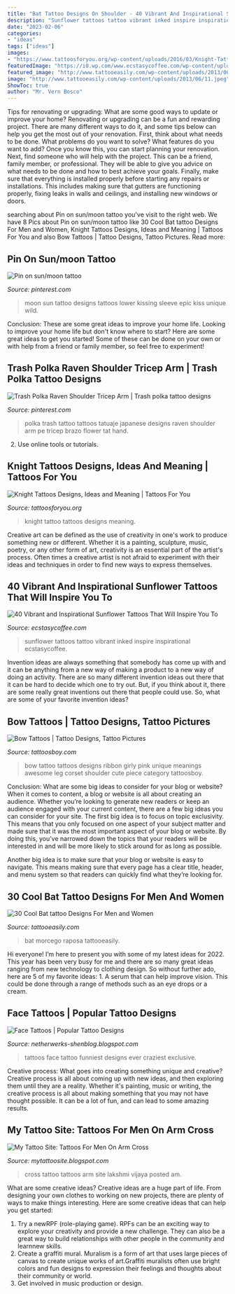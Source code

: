 ```yaml
---
title: "Bat Tattoo Designs On Shoulder - 40 Vibrant And Inspirational Sunflower Tattoos That Will Inspire You To"
description: "Sunflower tattoos tattoo vibrant inked inspire inspirational ecstasycoffee"
date: "2023-02-06"
categories:
- "ideas"
tags: ["ideas"]
images:
- "https://www.tattoosforyou.org/wp-content/uploads/2016/03/Knight-Tattoo-Pictures.jpg"
featuredImage: "https://i0.wp.com/www.ecstasycoffee.com/wp-content/uploads/2016/09/Sunflower-tattoo-design-3.jpg"
featured_image: "http://www.tattooeasily.com/wp-content/uploads/2013/06/11.jpeg"
image: "http://www.tattooeasily.com/wp-content/uploads/2013/06/11.jpeg"
ShowToc: true
author: "Mr. Vern Bosco"
---
```



Tips for renovating or upgrading: What are some good ways to update or improve your home?
Renovating or upgrading can be a fun and rewarding project. There are many different ways to do it, and some tips below can help you get the most out of your renovation. First, think about what needs to be done. What problems do you want to solve? What features do you want to add? Once you know this, you can start planning your renovation. Next, find someone who will help with the project. This can be a friend, family member, or professional. They will be able to give you advice on what needs to be done and how to best achieve your goals. Finally, make sure that everything is installed properly before starting any repairs or installations. This includes making sure that gutters are functioning properly, fixing leaks in walls and ceilings, and installing new windows or doors.

	

		
searching about Pin on sun/moon tattoo you've visit to the right web. We have 8 Pics about Pin on sun/moon tattoo like 30 Cool Bat tattoo Designs For Men and Women, Knight Tattoos Designs, Ideas and Meaning | Tattoos For You and also Bow Tattoos | Tattoo Designs, Tattoo Pictures. Read more:
		
    
## Pin On Sun/moon Tattoo

<img loading=lazy src="https://i.pinimg.com/736x/73/8d/4b/738d4b65feb6035fec946396de30f3bf--cup-of-tea-make-your-mark.jpg" onerror="this.onerror=null;this.src='https://tse1.mm.bing.net/th?id=OIP.AyyiO7cHq1Fi6iIuqVJ4tQHaJ4&amp;pid=15.1';" alt="Pin on sun/moon tattoo">

_Source: pinterest.com_

>moon sun tattoo designs tattoos lower kissing sleeve epic kiss unique wild. 

	

Conclusion: These are some great ideas to improve your home life.
Looking to improve your home life but don't know where to start? Here are some great ideas to get you started! Some of these can be done on your own or with help from a friend or family member, so feel free to experiment!

    
## Trash Polka Raven Shoulder Tricep Arm | Trash Polka Tattoo Designs

<img loading=lazy src="https://i.pinimg.com/736x/30/75/c9/3075c99362e51868d99accd83a5d642d.jpg" onerror="this.onerror=null;this.src='https://tse2.mm.bing.net/th?id=OIP.lVz9dEFpCqbS14Z3ErtqqQHaJ3&amp;pid=15.1';" alt="Trash Polka Raven Shoulder Tricep Arm | Trash polka tattoo designs">

_Source: pinterest.com_

>polka trash tattoo tattoos tatuaje japanese designs raven shoulder arm pe tricep brazo flower tat hand. 

	

2. Use online tools or tutorials.

    
## Knight Tattoos Designs, Ideas And Meaning | Tattoos For You

<img loading=lazy src="https://www.tattoosforyou.org/wp-content/uploads/2016/03/Knight-Tattoo-Pictures.jpg" onerror="this.onerror=null;this.src='https://tse1.mm.bing.net/th?id=OIP.n1fSROZeJljOqsm9tmJQ-AHaJ4&amp;pid=15.1';" alt="Knight Tattoos Designs, Ideas and Meaning | Tattoos For You">

_Source: tattoosforyou.org_

>knight tattoo tattoos designs meaning. 

	

Creative art can be defined as the use of creativity in one's work to produce something new or different. Whether it is a painting, sculpture, music, poetry, or any other form of art, creativity is an essential part of the artist's process. Often times a creative artist is not afraid to experiment with their ideas and techniques in order to find new ways to express themselves.

    
## 40 Vibrant And Inspirational Sunflower Tattoos That Will Inspire You To

<img loading=lazy src="https://i0.wp.com/www.ecstasycoffee.com/wp-content/uploads/2016/09/Sunflower-tattoo-design-3.jpg" onerror="this.onerror=null;this.src='https://tse1.mm.bing.net/th?id=OIP.rxA2aG1ws8zyeI5s6aZiQwHaJ4&amp;pid=15.1';" alt="40 Vibrant and Inspirational Sunflower Tattoos That Will Inspire You To">

_Source: ecstasycoffee.com_

>sunflower tattoos tattoo vibrant inked inspire inspirational ecstasycoffee. 

	

Invention ideas are always something that somebody has come up with and it can be anything from a new way of making a product to a new way of doing an activity. There are so many different invention ideas out there that it can be hard to decide which one to try out. But, if you think about it, there are some really great inventions out there that people could use. So, what are some of your favorite invention ideas?

    
## Bow Tattoos | Tattoo Designs, Tattoo Pictures

<img loading=lazy src="http://www.tattoosboy.com/wp-content/uploads/2016/03/Awesome-Bow-Tattoo-TB0106.jpg" onerror="this.onerror=null;this.src='https://tse4.mm.bing.net/th?id=OIP.JLQpkMrWE4k5G583rBfS3AHaMX&amp;pid=15.1';" alt="Bow Tattoos | Tattoo Designs, Tattoo Pictures">

_Source: tattoosboy.com_

>bow tattoo tattoos designs ribbon girly pink unique meanings awesome leg corset shoulder cute piece category tattoosboy. 

	

Conclusion: What are some big ideas to consider for your blog or website?
When it comes to content, a blog or website is all about creating an audience. Whether you’re looking to generate new readers or keep an audience engaged with your current content, there are a few big ideas you can consider for your site. 
The first big idea is to focus on topic exclusivity. This means that you only focused on one aspect of your subject matter and made sure that it was the most important aspect of your blog or website. By doing this, you’ve narrowed down the topics that your readers will be interested in and will be more likely to stick around for as long as possible. 

Another big idea is to make sure that your blog or website is easy to navigate. This means making sure that every page has a clear title, header, and menu system so that readers can quickly find what they’re looking for.

    
## 30 Cool Bat Tattoo Designs For Men And Women

<img loading=lazy src="http://www.tattooeasily.com/wp-content/uploads/2013/06/11.jpeg" onerror="this.onerror=null;this.src='https://tse1.mm.bing.net/th?id=OIP.TDcZBMWQutMVNUJHLH29TwHaIl&amp;pid=15.1';" alt="30 Cool Bat tattoo Designs For Men and Women">

_Source: tattooeasily.com_

>bat morcego raposa tattooeasily. 

	

Hi everyone! I’m here to present you with some of my latest ideas for 2022. This year has been very busy for me and there are so many great ideas ranging from new technology to clothing design. So without further ado, here are 5 of my favorite ideas: 1. A serum that can help improve vision. This could be done through a range of methods such as an eye drops or a cream. 
    
## Face Tattoos | Popular Tattoo Designs

<img loading=lazy src="https://3.bp.blogspot.com/-vQTs7oGjm6s/UQZWDjJWCUI/AAAAAAAANKc/7JZcsb0JTSE/s1600/50-craziest-face-tattoos-ever--large-msg-134602201957.jpg" onerror="this.onerror=null;this.src='https://tse4.mm.bing.net/th?id=OIP.pQzFywsBYdSjdfZbbCmvRgHaKM&amp;pid=15.1';" alt="Face Tattoos | Popular Tattoo Designs">

_Source: netherwerks-shenblog.blogspot.com_

>tattoos face tattoo funniest designs ever craziest exclusive. 

	

Creative process: What goes into creating something unique and creative?
Creative process is all about coming up with new ideas, and then exploring them until they are a reality. Whether it's painting, music or writing, the creative process is all about making something that you may not have thought possible. It can be a lot of fun, and can lead to some amazing results.

    
## My Tattoo Site: Tattoos For Men On Arm Cross

<img loading=lazy src="http://4.bp.blogspot.com/-zSD3OcZVtr8/UQExNTI8HrI/AAAAAAAACqg/3DK5mNH1t7c/s1600/Steven&#039;s-cross.jpg" onerror="this.onerror=null;this.src='https://tse3.mm.bing.net/th?id=OIP.FiW-8uI_uwLpp-2EifuWjgHaJ4&amp;pid=15.1';" alt="My Tattoo Site: Tattoos For Men On Arm Cross">

_Source: mytattoosite.blogspot.com_

>cross tattoo tattoos arm site lakshmi vijaya posted am. 

	

What are some creative ideas?
Creative ideas are a huge part of life. From designing your own clothes to working on new projects, there are plenty of ways to make things interesting. Here are some creative ideas that can help you get started: 
1. Try a newRPF (role-playing game). RPFs can be an exciting way to explore your creativity and provide a new challenge. They can also be a great way to build relationships with other people in the community and learnnew skills. 
2. Create a graffiti mural. Muralism is a form of art that uses large pieces of canvas to create unique works of art.Graffiti muralists often use bright colors and fun designs to expression their feelings and thoughts about their community or world. 
3. Get involved in music production or design.

